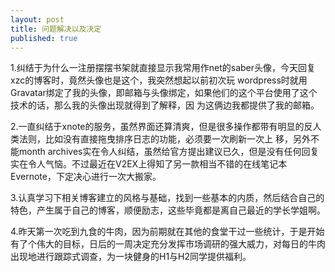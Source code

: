 ```yaml
---
layout: post
title: 问题解决以及决定
published: true
---
```


1.纠结于为什么一注册摆摆书架就直接显示我常用作net的saber头像，今天回复xzc的博客时，竟然头像也是这个，我突然想起以前初次玩 wordpress时就用Gravatar绑定了我的头像，即邮箱与头像绑定，如果他们的这个平台使用了这个技术的话，那么我的头像出现就得到了解释，因 为这俩边我都提供了我的邮箱。

2.一直纠结于xnote的服务，虽然界面还算清爽，但是很多操作都带有明显的反人类法则，比如没有直接拖曳排序日志的功能，必须要一次刷新一次上 移，另外不能month archives实在令人纠结，虽然给官方提出建议已久，但是没有任何回复实在令人气恼。不过最近在V2EX上得知了另一款相当不错的在线笔记本 Evernote，下定决心进行一次大搬家。

3.认真学习下相关博客建立的风格与基础，找到一些基本的内质，然后结合自己的特色，产生属于自己的博客，顺便励志，这些毕竟都是离自己最近的学长学姐啊。

4.昨天第一次吃到九食的牛肉，因为前期就在其他的食堂干过一些统计，于是开始有了个伟大的目标，日后的一周决定充分发挥市场调研的强大威力，对每日的牛肉出现地进行跟踪式调查，为一块健身的H1与H2同学提供福利。
